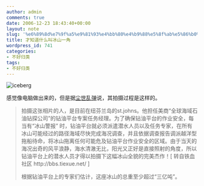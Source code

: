 ```yaml
---
author: admin
comments: true
date: 2006-12-23 18:43:40+00:00
layout: note
slug: '%e6%89%8d%e7%9f%a5%e9%81%93%e4%bb%80%e4%b9%88%e5%8f%ab%e5%86%b0%e5%b1%b1%e4%b8%80%e8%a7%92'
title: 才知道什么叫冰山一角
wordpress_id: 741
categories:
- 不好归类
tags:
- 不好归类
---
```


![iceberg](http://farm1.static.flickr.com/163/330902709_48b87d6bf8.jpg?v=0)

感觉像电脑做出来的，但是据[尘世乱弹](http://blog.oeeee.com/wwdl/archive/2006/12/23/181049.html)说，其拍摄过程是这样的。





<blockquote>拍摄这张相片的人，是目前在纽芬兰岛的st.johns。他担任美商“全球海域石油钻探公司”的钻油平台专案任务经理。为了确保钻油平台的作业安全，每当有“冰山警报” 时，钻油平台就必须派遣潜水人员以及任务专家，在所有冰山可能经过的路径海域尽快完成海况调查，并且依据调查报告调派越洋型拖船待命，将冰山拖离任何可能危及钻油平台作业安全的区域。由于当天的海况出奇的风平浪静，海水清澈无比，阳光又正好是直接照射的角度，所以钻油平台上的潜水人员才得以拍摄下这幅冰山全貌的完美杰作！[ 转自铁血社区 http://bbs.tiexue.net/ ]

根据钻油平台上的专家们估计，这座冰山的总重至少超过“三亿吨”。</blockquote>




